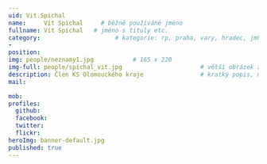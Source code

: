 ```yaml
---
uid: Vit.Spichal
name:     Vít Spíchal     # běžně používáné jméno
fullname: Vít Spíchal   # jméno s tituly etc.
category:                     # kategorie: rp, praha, vary, hradec, jmk, senat
- 
position:
img: people/neznamy1.jpg           # 165 x 220
img-full: people/spichal_vit.jpg                      # větší obrázek zobrazený na podrobném profilu
description: Člen KS Olomouckého kraje                # kratký popis, max 160 znaků
mail:

mob:         
profiles:
  github:
  facebook:       
  twitter:        
  flickr:       
heroImg: banner-default.jpg
published: true
---
```

